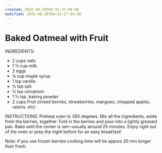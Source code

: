 ```yaml
---
created: 2025-08-20T04:52:37-04:00
modified: 2025-08-20T04:52:37-04:00
---
```


# Baked Oatmeal with Fruit

INGREDIENTS:
- 2 cups oats
- 1 ½ cup milk
- 2 eggs 
- ¼ cup maple syrup 
- 1 tsp vanilla
- ½ tsp salt
- ½ tsp cinnamon
- 1 ½ tsp. baking powder
- 2 cups Fruit (mixed berries, strawberries, mangoes, chopped apples, raisins, etc)

INSTRUCTIONS:
Preheat oven to 350 degrees. Mix all the ingredients, aside from the berries, together. Fold in the berries and pour into a lightly greased pan. Bake until the center is set—usually around 25 minutes. Enjoy right out of the oven or prep the night before for an easy breakfast!

Note: if you use frozen berries cooking time will be approx 20 min longer than fresh.
